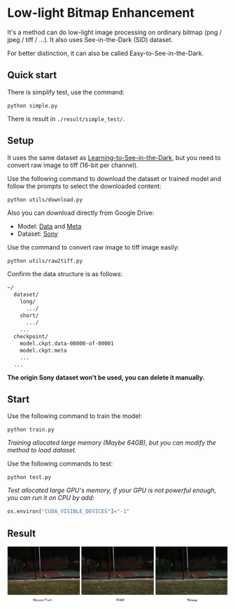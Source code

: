 # Low-light Bitmap Enhancement

It's a method can do low-light image processing on ordinary bitmap (png / jpeg / tiff / ...). It also uses See-in-the-Dark (SID) dataset.

For better distinction, it can also be called Easy-to-See-in-the-Dark.

## Quick start

There is simplify test, use the command:

```
python simple.py
```

There is result in `./result/simple_test/`.

## Setup

It uses the same dataset as [Learning-to-See-in-the-Dark](https://github.com/cchen156/Learning-to-See-in-the-Dark), but you need to convert raw image to tiff (16-bit per channel).

Use the following command to download the dataset or trained model and follow the prompts to select the downloaded content:

```
python utils/download.py
```

Also you can download directly from Google Drive:

- Model: [Data](https://drive.google.com/file/d/1xdw4oJbrfeV5U6YZMDCIXJxjIIa8fOhE/view?usp=sharing) and [Meta](https://drive.google.com/file/d/1Pv0y04lDO0CfhGVQ6IbeeMZFysF7QRGU/view?usp=sharing)
- Dataset: [Sony](https://drive.google.com/file/d/10kpAcvldtcb9G2ze5hTcF1odzu4V_Zvh/view?usp=sharing)

Use the command to convert raw image to tiff image easily:

```
python utils/raw2tiff.py
```

Confirm the data structure is as follows:

```
~/
  dataset/
    long/
      .../
    short/
      .../
    ...
  checkpoint/
    model.ckpt.data-00000-of-00001
    model.ckpt.meta
    ...
  ...
```

**The origin Sony dataset won't be used, you can delete it manually.**

## Start

Use the following command to train the model:

```
python train.py
```

*Training allocated large memory (Maybe 64GB), but you can modify the method to load dataset.*

Use the following commands to test:

```
python test.py
```

*Test allocated large GPU's memory, if your GPU is not powerful enough, you can run it on CPU by add:*

```python
os.environ["CUDA_VISIBLE_DEVICES"]="-1"
```

## Result

![Rusult](docs/imgs/result.png)

